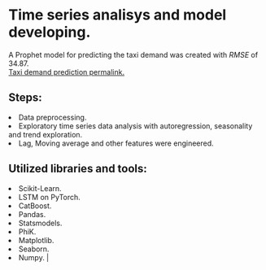 # Time series analisys and model developing. 
A Prophet model for predicting the taxi demand was created with $RMSE$ of $34.87$.<br>
[Taxi demand prediction permalink.](https://github.com/mrBrain101/Yandex_Practicum_projects/blob/2b8c57c1fe4e57cfe23922f5f738060c39c52798/Time_Series_Analysis/Ya_Practicum_ML_Time_Series_distr_RUS.ipynb)

## Steps:
<li>Data preprocessing. 
<li>Exploratory time series data analysis with autoregression, seasonality and trend exploration. 
<li>Lag, Moving average and other features were engineered.
  
## Utilized libraries and tools:
<li>Scikit-Learn. 
<li> LSTM on PyTorch. 
<li>CatBoost. 
<li>Pandas. 
<li>Statsmodels. 
<li>PhiK. 
<li>Matplotlib. 
<li>Seaborn. 
<li>Numpy. 
|
